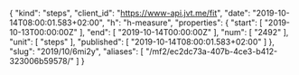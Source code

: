 {
  "kind": "steps",
  "client_id": "https://www-api.jvt.me/fit",
  "date": "2019-10-14T08:00:01.583+02:00",
  "h": "h-measure",
  "properties": {
    "start": [
      "2019-10-13T00:00:00Z"
    ],
    "end": [
      "2019-10-14T00:00:00Z"
    ],
    "num": [
      "2492"
    ],
    "unit": [
      "steps"
    ],
    "published": [
      "2019-10-14T08:00:01.583+02:00"
    ]
  },
  "slug": "2019/10/6mi2y",
  "aliases": [
    "/mf2/ec2dc73a-407b-4ce3-b412-323006b59578/"
  ]
}
